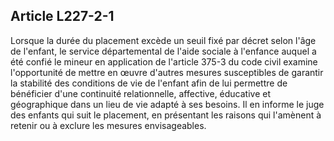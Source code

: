 ## Article L227-2-1

Lorsque la durée du placement excède un seuil fixé par décret selon l'âge de l'enfant, le service
départemental de l'aide sociale à l'enfance auquel a été confié le mineur en application de l'article 375-3 du
code civil examine l'opportunité de mettre en œuvre d'autres mesures susceptibles de garantir la stabilité
des conditions de vie de l'enfant afin de lui permettre de bénéficier d'une continuité relationnelle, affective,
éducative et géographique dans un lieu de vie adapté à ses besoins. Il en informe le juge des enfants qui suit
le placement, en présentant les raisons qui l'amènent à retenir ou à exclure les mesures envisageables.

